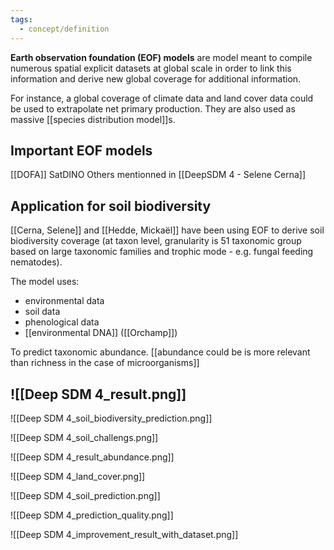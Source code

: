 ```yaml
---
tags:
  - concept/definition
---
```

**Earth observation foundation (EOF) models** are model meant to compile numerous spatial explicit datasets at global scale in order to link this information and derive new global coverage for additional information.

For instance, a global coverage of climate data and land cover data could be used to extrapolate net primary production. They are also used as massive [[species distribution model]]s.
## Important EOF models
[[DOFA]]
SatDINO
Others mentionned in [[DeepSDM 4 - Selene Cerna]]

## Application for soil biodiversity
[[Cerna, Selene]] and [[Hedde, Mickaël]] have been using EOF to derive soil biodiversity coverage (at taxon level, granularity is 51 taxonomic group based on large taxonomic families and trophic mode - e.g. fungal feeding nematodes).

The model uses:
- environmental data
- soil data
- phenological data
- [[environmental DNA]] ([[Orchamp]])

To predict taxonomic abundance. [[abundance could be is more relevant than richness in the case of microorganisms]]

![[Deep SDM 4_result.png]]
- 
![[Deep SDM 4_soil_biodiversity_prediction.png]]

![[Deep SDM 4_soil_challengs.png]]

![[Deep SDM 4_result_abundance.png]]

![[Deep SDM 4_land_cover.png]]

![[Deep SDM 4_soil_prediction.png]]

![[Deep SDM 4_prediction_quality.png]]

![[Deep SDM 4_improvement_result_with_dataset.png]]